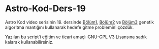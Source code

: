 # Astro-Kod-Ders-19
Astro Kod video serisinin 19. dersinde [Bölüm1](https://youtu.be/MaDR0FdaJBw), [Bölüm2](https://youtu.be/) ve  [Bölüm3](https://youtu.be/) genetik algoritma mantığını kullanarak hedefe gitme problemini çözdük.


Yazılan bu script'i eğitim ve ticari amaçlı GNU-GPL V3 Lisansına sadık kalarak kullanabilirsiniz.
